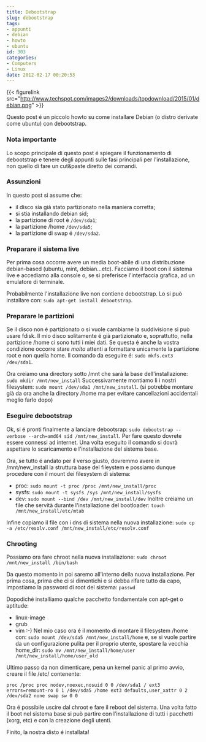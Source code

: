 ```yaml
---
title: Debootstrap
slug: debootstrap
tags:
- appunti
- debian
- howto
- ubuntu
id: 303
categories:
- Computers
- Linux
date: 2012-02-17 00:20:53
---
```


{{< figurelink src="http://www.techspot.com/images2/downloads/topdownload/2015/01/debian.png" >}}

Questo post é un piccolo howto su come installare Debian (o distro derivate come ubuntu) con debootstrap.

<!--more-->

### Nota importante

Lo scopo principale di questo post é spiegare il funzionamento di debootstrap e tenere degli appunti sulle fasi principali per l'installazione, non quello di fare un cut&amp;paste diretto dei comandi.

### Assunzioni

In questo post si assume che:

*   il disco sia già stato partizionato nella maniera corretta;
*   si stia installando debian sid;
*   la partizione di root é `/dev/sda1`;
*   la partizione /home `/dev/sda5`;
*   la partizione di swap é `/dev/sda2`.

### Preparare il sistema live

Per prima cosa occorre avere un media boot-abile di una distribuzione debian-based (ubuntu, mint, debian...etc). Facciamo il boot con il sistema live e accediamo alla console o, se si preferisce l'interfaccia grafica, ad un emulatore di terminale.

Probabilmente l'installazione live non contiene debootstrap. Lo si può installare con:
`sudo apt-get install debootstrap`.

### Preparare le partizioni

Se il disco non é partizionato o si vuole cambiarne la suddivisione si può usare fdisk. Il mio disco solitamente é già partizionato e, soprattutto, nella partizione /home ci sono tutti i miei dati. Se questa é anche la vostra condizione occorre stare *molto* attenti a formattare unicamente la partizione root e non quella home. Il comando da eseguire é:
`sudo mkfs.ext3 /dev/sda1`.

Ora creiamo una directory sotto /mnt che sarà la base dell'installazione:
`sudo mkdir /mnt/new_install`
Successivamente montiamo lì i nostri filesystem:
`sudo mount /dev/sda1 /mnt/new_install`. (si potrebbe montare già da ora anche la directory /home ma per evitare cancellazioni accidentali meglio farlo dopo)

### Eseguire debootstrap

Ok, si é pronti finalmente a lanciare debootsrap:
`sudo debootstrap --verbose --arch=amd64 sid /mnt/new_install`.
Per fare questo dovrete essere connessi ad internet. Una volta eseguito il comando si dovrà aspettare lo scaricamento e l'installazione del sistema base.

Ora, se tutto é andato per il verso giusto, dovremmo avere in /mnt/new_install la struttura base del fileystem e possiamo dunque procedere con il mount dei filesystem di sistema:

*   proc: `sudo mount -t proc /proc /mnt/new_install/proc`
*   sysfs: `sudo mount -t sysfs /sys /mnt/new_install/sysfs`
*   dev: `sudo mount --bind /dev /mnt/new_install/dev`
Inoltre creiamo un file che servità durante l'installazione del bootloader:
`touch /mnt/new_install/etc/mtab`

Infine copiamo il file con i dns di sistema nella nuova installazione:
`sudo cp -a /etc/resolv.conf /mnt/new_install/etc/resolv.conf`

### Chrooting

Possiamo ora fare chroot nella nuova installazione:
`sudo chroot /mnt/new_install /bin/bash`

Da questo momento in poi saremo all'interno della nuova installazione.
Per prima cosa, prima che ci si dimentichi e si debba rifare tutto da capo, impostiamo la password di root del sistema:
`passwd`

Dopodiché installiamo qualche pacchetto fondamentale con apt-get o aptitude:

*   linux-image
*   grub
*   vim :-)
Nel mio caso ora é il momento di montare il filesystem /home con:
`sudo mount /dev/sda5 /mnt/new_install/home`
e, se si vuole partire da un configurazione pulita per il proprio utente, spostare la vecchia home_dir:
`sudo mv /mnt/new_install/home/user /mnt/new_install/home/user_old`

Ultimo passo da non dimenticare, pena un kernel panic al primo avvio, creare il file /etc/ contenente:

`proc /proc proc nodev,noexec,nosuid 0 0
/dev/sda1 / ext3 errors=remount-ro 0 1
/dev/sda5 /home ext3 defaults,user_xattr 0 2
/dev/sda2 none swap sw 0 0`

Ora é possibile uscire dal chroot e fare il reboot del sistema.
Una volta fatto il boot nel sistema base si può partire con l'installazione di tutti i pacchetti (xorg, etc) e con la creazione degli utenti.

Finito, la nostra disto é installata!
